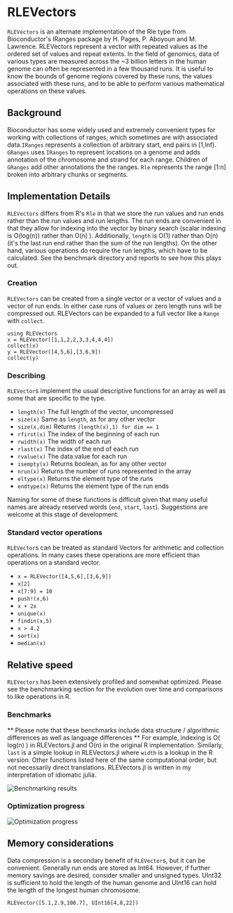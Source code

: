 # RLEVectors
`RLEVectors` is an alternate implementation of the Rle type from
Bioconductor's IRanges package by H. Pages, P. Aboyoun and
M. Lawrence. RLEVectors represent a vector with repeated values as the
ordered set of values and repeat extents. In the field of genomics,
data of various types are  measured across the ~3 billion letters in
the human genome can often be represented in a few thousand runs. It
is useful to know the bounds of genome regions covered by these runs,
the values associated with these runs, and to be able to perform
various mathematical operations on these values.

## Background
Bioconductor has some widely used and extremely convenient types for
working with collections of ranges, which sometimes are with
associated data.`IRanges` represents a collection of arbitrary start,
end pairs in [1,Inf). `GRanges` uses `IRanges` to represent locations
on a genome and adds annotation of the chromosome and strand for each
range. Children of `GRanges` add other annotations the the ranges. `Rle`
represents the range [1:n] broken into arbitrary chunks or segments.

## Implementation Details
`RLEVectors` differs from R's `Rle` in that we store the run values
and run ends rather than the run values and run lengths. The run ends
are convenient in that they allow for indexing into the vector by
binary search (scalar indexing is O(log(n)) rather than O(n) ).
Additionally, `length` is O(1) rather than O(n) (it's the last run
end rather than the sum of the run lengths). On the other hand,
various operations do require the run lengths, which have to be
calculated. See the benchmark directory and reports to see how
this plays out.

### Creation
`RLEVectors` can be created from a single vector or a vector of values and a vector of run ends. In either case runs of values or zero length runs will be compressed out. RLEVectors can be expanded to a full vector like a `Range` with `collect`.

```@example
using RLEVectors
x = RLEVector([1,1,2,2,3,3,4,4,4])
collect(x)
y = RLEVector([4,5,6],[3,6,9])
collect(y)
```

### Describing
`RLEVector`s implement the usual descriptive functions for an array as well as some that are
specific to the type.
    
* `length(x)` The full length of the vector, uncompressed
* `size(x)` Same as `length`, as for any other vector
* `size(x,dim)` Returns `(length(x),1) for dim == 1`
* `rfirst(x)` The index of the beginning of each run
* `rwidth(x)` The width of each run
* `rlast(x)` The index of the end of each run
* `rvalue(x)` The data value for each run
* `isempty(x)` Returns boolean, as for any other vector
* `nrun(x)` Returns the number of runs represented in the array
* `eltype(x)` Returns the element type of the runs
* `endtype(x)` Returns the element type of the run ends

Naming for some of these functions is difficult given that many useful names are already reserved words (`end`, `start`, `last`). Suggestions are welcome at this stage of development.

### Standard vector operations

`RLEVector`s can be treated as standard Vectors for arithmetic and collection operations. In many cases these operations are more efficient than operations on a standard vector.

- `x = RLEVector([4,5,6],[3,6,9])`
- `x[2]`
- `x[7:9] = 10`
- `push!(x,6)`
- `x + 2x`
- `unique(x)`
- `findin(x,5)`
- `x > 4.2`
- `sort(x)`
- `median(x)`

## Relative speed
`RLEVectors` has been extensively profiled and somewhat optimized. Please see the benchmarking section for the evolution over time and comparisons to like operations in R.

### Benchmarks
** Please note that these benchmarks include data structure / algorithmic differences as well as language
differences ** For example, indexing is O( log(n) ) in RLEVectors.jl and O(n) in the original R
implementation. Similarly, `last` is a simple lookup in RLEVectors.jl where `width` is a lookup in the R
version. Other functions listed here of the same computational order, but not necessarily direct
translations. RLEVectors.jl is written in my interpretation of idiomatic julia.

![Benchmarking results](benchmark_rle_vectors.png)

### Optimization progress
![Optimization progress](benchmark_rle_vectors.timeline.png)

## Memory considerations
Data compression is a secondary benefit of `RLEVector`s, but it can be convenient. Generally run ends are stored as Int64. However, if further memory savings are desired, consider smaller and unsigned types. UInt32 is sufficient to hold the length of the human genome and UInt16 can hold the length of the longest human chromosome.

`RLEVector([5.1,2.9,100.7], UInt16[4,8,22])`




